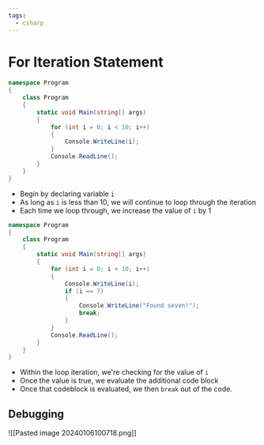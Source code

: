 ```yaml
---
tags:
  - csharp
---
```

# For Iteration Statement
```c#
namespace Program
{
    class Program
    {
        static void Main(string[] args)
        {
            for (int i = 0; i < 10; i++)
            {
                Console.WriteLine(i);
            }
            Console.ReadLine();
        }
    }
}
```

* Begin by declaring variable `i`
* As long as `i` is less than 10, we will continue to loop through the iteration
* Each time we loop through, we increase the value of `i` by 1

```c#
namespace Program
{
    class Program
    {
        static void Main(string[] args)
        {
            for (int i = 0; i < 10; i++)
            {
                Console.WriteLine(i);
                if (i == 7)
                {
                    Console.WriteLine("Found seven!");
                    break;
                }
            }
            Console.ReadLine();
        }
    }
}
```
* Within the loop iteration, we're checking for the value of `i`
* Once the value is true, we evaluate the additional code block
* Once that codeblock is evaluated, we then `break` out  of the code.

## Debugging

![[Pasted image 20240106100718.png]]


